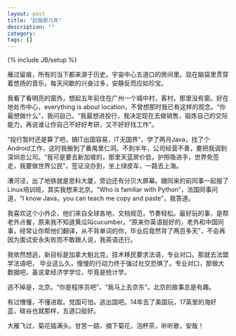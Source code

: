 ```yaml
---
layout: post
title: "赶路那几年"
description: ""
category: 
tags: []
---
```

{% include JB/setup %}


雁过留痕，所有的当下都来源于历史。宇宙中心五道口的房间里。现在脑袋里贯穿着悠扬的音乐，每天间歇的兴奋过多，安静反而应如珍宝。

我看了看明亮的窗外，想起五年前住在广州一个城中村，客村，那里没有窗。好在地处市中心，everything is about location，不曾想那时我已有这样的观念。“你最想做什么”，我问自己，“我最想进投行，我决定现在去做销售，锻炼自己的交际能力，再说谁让你自己不好好考研，又不好好找工作”。
  
“投行暂时还是算了吧，搞IT出国容易，IT无国界”，学了两月Java，找了个Android工作，这时我搬到了番禺里仁洞。不到半年，公司经营不善，要把我调到深圳总公司。“我可是要去新加坡的，那里天蓝房价低，护照吸进手，世界免签走，我要做世界公民”，签证没办到，坐上绿皮车，一路去上海。

漕河泾，出了地铁就是思科大厦，旁边还有分贝大屏幕。跟同来的前同事一起报了Linux培训班，其实我想来北京。“Who is familiar with Python”，法国同事问道，“I know Java，you can teach me copy and paste”，我答道。

我喜欢这个小外企，他们来自全球各地，文档规范，节奏轻松。最好玩的事，是帮老外点餐，原来我不知道黄瓜叫cucumber。“原来你英语挺好的，老外和中国同事，经常让你帮他们翻译，从不背单词的你，毕业后竟然背了两百多天”，不会再因为面试安永失败而不敢跟人说，我英语还行。

我依然想逃，新目标是加拿大魁北克，技术移民要求法语，专业对口。那就去法盟学法语吧，
毕业这么久，慢慢的行动力终于强过社交恐惧了。专业对口，那做大数据吧，虽说拿经济学学位，毕竟是统计学。

逃不掉是，北京。“你是程序员吧”，“我马上去京东”。北京的故事总是有趣。

有过懵懂，不懂进取。党国可怕，逃出国吧。14年去了美国玩，17英里的海好蓝，硅谷也就那样，五道口挺好。

大雁飞过，菊花插满头。甘苦一路，摘下菊花，泡杯茶，听听歌，安哉！

